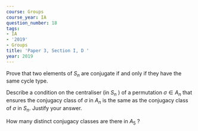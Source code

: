 ```yaml
---
course: Groups
course_year: IA
question_number: 18
tags:
- IA
- '2019'
- Groups
title: 'Paper 3, Section I, D '
year: 2019
---
```




Prove that two elements of $S_{n}$ are conjugate if and only if they have the same cycle type.

Describe a condition on the centraliser (in $S_{n}$ ) of a permutation $\sigma \in A_{n}$ that ensures the conjugacy class of $\sigma$ in $A_{n}$ is the same as the conjugacy class of $\sigma$ in $S_{n}$. Justify your answer.

How many distinct conjugacy classes are there in $A_{5}$ ?